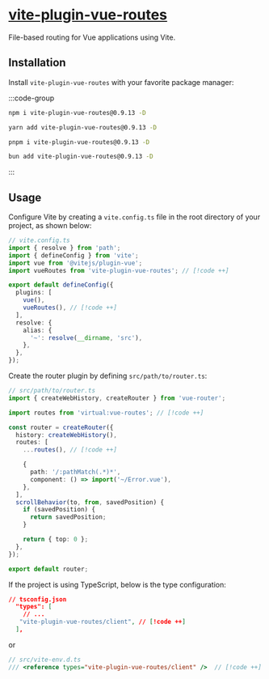 # [vite-plugin-vue-routes](https://github.com/Vanilla-IceCream/vite-plugin-vue-routes)

File-based routing for Vue applications using Vite.

## Installation

Install `vite-plugin-vue-routes` with your favorite package manager:

:::code-group

```sh [npm]
npm i vite-plugin-vue-routes@0.9.13 -D
```

```sh [Yarn]
yarn add vite-plugin-vue-routes@0.9.13 -D
```

```sh [pnpm]
pnpm i vite-plugin-vue-routes@0.9.13 -D
```

```sh [Bun]
bun add vite-plugin-vue-routes@0.9.13 -D
```

:::

## Usage

Configure Vite by creating a `vite.config.ts` file in the root directory of your project, as shown below:

```ts
// vite.config.ts
import { resolve } from 'path';
import { defineConfig } from 'vite';
import vue from '@vitejs/plugin-vue';
import vueRoutes from 'vite-plugin-vue-routes'; // [!code ++]

export default defineConfig({
  plugins: [
    vue(),
    vueRoutes(), // [!code ++]
  ],
  resolve: {
    alias: {
      '~': resolve(__dirname, 'src'),
    },
  },
});
```

Create the router plugin by defining `src/path/to/router.ts`:

```ts
// src/path/to/router.ts
import { createWebHistory, createRouter } from 'vue-router';

import routes from 'virtual:vue-routes'; // [!code ++]

const router = createRouter({
  history: createWebHistory(),
  routes: [
    ...routes(), // [!code ++]

    {
      path: '/:pathMatch(.*)*',
      component: () => import('~/Error.vue'),
    },
  ],
  scrollBehavior(to, from, savedPosition) {
    if (savedPosition) {
      return savedPosition;
    }

    return { top: 0 };
  },
});

export default router;
```

If the project is using TypeScript, below is the type configuration:

```json
// tsconfig.json
  "types": [
    // ...
   "vite-plugin-vue-routes/client", // [!code ++]
  ],
```

or

```ts
// src/vite-env.d.ts
/// <reference types="vite-plugin-vue-routes/client" />  // [!code ++]
```
